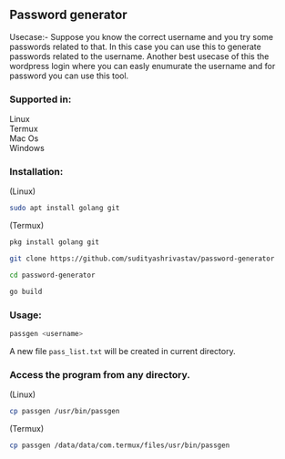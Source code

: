 ## Password generator

Usecase:- Suppose you know the correct username and you try some passwords related to that. In this case you can use this to generate passwords related to the username. Another best usecase of this the wordpress login where you can easly enumurate the username and for password you can use this tool.
### Supported in:
Linux <br/>
Termux <br/>
Mac Os <br/>
Windows <br/>


### Installation:
(Linux)
```bash
sudo apt install golang git
```

(Termux)
```bash
pkg install golang git
```

```bash
git clone https://github.com/sudityashrivastav/password-generator
```

```bash
cd password-generator
```

```bash
go build
```

### Usage:
```bash
passgen <username>
```

A new file ```pass_list.txt``` will be created in current directory. 

### Access the program from any directory.

(Linux)
```bash
cp passgen /usr/bin/passgen
```

(Termux)
```bash
cp passgen /data/data/com.termux/files/usr/bin/passgen
```

